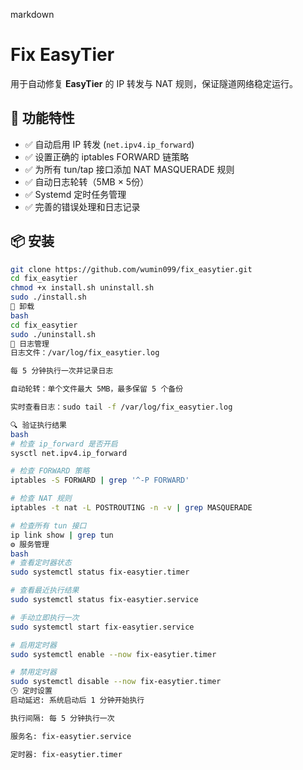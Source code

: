markdown
# Fix EasyTier

用于自动修复 **EasyTier** 的 IP 转发与 NAT 规则，保证隧道网络稳定运行。

## 🚀 功能特性

- ✅ 自动启用 IP 转发 (`net.ipv4.ip_forward`)
- ✅ 设置正确的 iptables FORWARD 链策略
- ✅ 为所有 tun/tap 接口添加 NAT MASQUERADE 规则
- ✅ 自动日志轮转（5MB × 5份）
- ✅ Systemd 定时任务管理
- ✅ 完善的错误处理和日志记录

## 📦 安装

```bash
git clone https://github.com/wumin099/fix_easytier.git
cd fix_easytier
chmod +x install.sh uninstall.sh
sudo ./install.sh
🧹 卸载
bash
cd fix_easytier
sudo ./uninstall.sh
📜 日志管理
日志文件：/var/log/fix_easytier.log

每 5 分钟执行一次并记录日志

自动轮转：单个文件最大 5MB，最多保留 5 个备份

实时查看日志：sudo tail -f /var/log/fix_easytier.log

🔍 验证执行结果
bash
# 检查 ip_forward 是否开启
sysctl net.ipv4.ip_forward

# 检查 FORWARD 策略
iptables -S FORWARD | grep '^-P FORWARD'

# 检查 NAT 规则
iptables -t nat -L POSTROUTING -n -v | grep MASQUERADE

# 检查所有 tun 接口
ip link show | grep tun
⚙️ 服务管理
bash
# 查看定时器状态
sudo systemctl status fix-easytier.timer

# 查看最近执行结果
sudo systemctl status fix-easytier.service

# 手动立即执行一次
sudo systemctl start fix-easytier.service

# 启用定时器
sudo systemctl enable --now fix-easytier.timer

# 禁用定时器
sudo systemctl disable --now fix-easytier.timer
🕒 定时设置
启动延迟: 系统启动后 1 分钟开始执行

执行间隔: 每 5 分钟执行一次

服务名: fix-easytier.service

定时器: fix-easytier.timer

